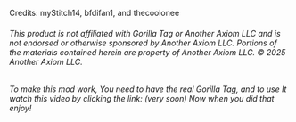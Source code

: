 Credits: myStitch14, bfdifan1, and thecoolonee


###### This product is not affiliated with Gorilla Tag or Another Axiom LLC and is not endorsed or otherwise sponsored by Another Axiom LLC. Portions of the materials contained herein are property of Another Axiom LLC. © 2025 Another Axiom LLC.





###### To make this mod work, You need to have the real Gorilla Tag, and to use It watch this video by clicking the link: (very soon) Now when you did that enjoy!
